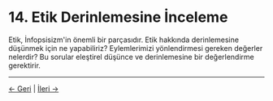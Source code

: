 # 14. Etik Derinlemesine İnceleme

Etik, İnfopsisizm'in önemli bir parçasıdır. Etik hakkında derinlemesine düşünmek için ne yapabiliriz? Eylemlerimizi yönlendirmesi gereken değerler nelerdir? Bu sorular eleştirel düşünce ve derinlemesine bir değerlendirme gerektirir.

---
<div class="navigation-links">
<a href="13_Metodoloji_ve_Epistemoloji.md" class="nav-link prev-link">← Geri</a> | <a href="15_Ekler_ve_Ek_Okumalar.md" class="nav-link next-link">İleri →</a>
</div>
